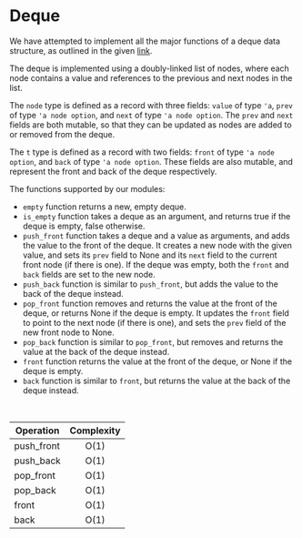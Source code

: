 # Deque
We have attempted to implement all the major functions of a deque data structure, as outlined in the given [link](https://www.geeksforgeeks.org/deque-cpp-stl/).

The deque is implemented using a doubly-linked list of nodes, where each node contains a value and references to the previous and next nodes in the list.

The `node` type is defined as a record with three fields: `value` of type `'a`, `prev` of type ``'a node option``, and ``next`` of type ``'a node option``. The ``prev`` and ``next`` fields are both mutable, so that they can be updated as nodes are added to or removed from the deque.

The ``t`` type is defined as a record with two fields: ``front`` of type ``'a node option``, and ``back`` of type ``'a node option``. These fields are also mutable, and represent the front and back of the deque respectively.

The functions supported by our modules:

* ``empty`` function returns a new, empty deque.
* ``is_empty`` function takes a deque as an argument, and returns true if the deque is empty, false otherwise.
* ``push_front`` function takes a deque and a value as arguments, and adds the value to the front of the deque. It creates a new node with the given value, and sets its ``prev`` field to None and its ``next`` field to the current front node (if there is one). If the deque was empty, both the `front` and ``back`` fields are set to the new node.
* ``push_back`` function is similar to `push_front`, but adds the value to the back of the deque instead.
* ``pop_front`` function removes and returns the value at the front of the deque, or returns None if the deque is empty. It updates the ``front`` field to point to the next node (if there is one), and sets the ``prev`` field of the new front node to None.
* ``pop_back`` function is similar to ``pop_front``, but removes and returns the value at the back of the deque instead.
* ``front`` function returns the value at the front of the deque, or None if the deque is empty.
* ``back`` function is similar to ``front``, but returns the value at the back of the deque instead.

<br>

| Operation        | Complexity           |
| ------------- |:-------------:|
| push_front     | O(1) |
| push_back     | O(1) |
| pop_front      | O(1)    |
| pop_back      | O(1)    |
| front | O(1)      |
| back | O(1)     |


